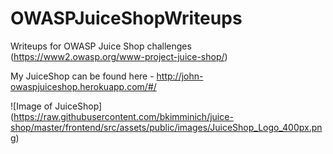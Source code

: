 # OWASPJuiceShopWriteups

Writeups for OWASP Juice Shop challenges (https://www2.owasp.org/www-project-juice-shop/)

My JuiceShop can be found here - http://john-owaspjuiceshop.herokuapp.com/#/

![Image of JuiceShop]
(https://raw.githubusercontent.com/bkimminich/juice-shop/master/frontend/src/assets/public/images/JuiceShop_Logo_400px.png)
